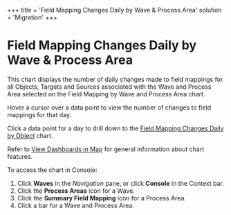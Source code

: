 +++
title = 'Field Mapping Changes Daily by Wave & Process Area'
solution = 'Migration'
+++

# Field Mapping Changes Daily by Wave & Process Area

This chart displays the number of daily changes made to field mappings
for all Objects, Targets and Sources associated with the Wave and
Process Area selected on the Field Mapping by Wave and Process Area
chart.

Hover a cursor over a data point to view the number of changes to field
mappings for that day.

Click a data point for a day to drill down to the [Field Mapping Changes
Daily by Object](Field_Mapping_Changes_Daily_by_Object) chart.

Refer to [View Dashboards in Map](View_Dashboards_in_Map) for
general information about chart features.

To access the chart in Console:

1.  Click <span style="font-weight: bold;">Waves</span> in the
    <span style="font-style: italic;">Navigation</span> pane, or click
    <span style="font-weight: bold;">Console</span> in the Context bar.
2.  Click the <span style="font-weight: bold;">Process Areas</span> icon
    for a Wave.
3.  Click the <span style="font-weight: bold;">Summary Field
    Mapping</span> icon for a Process Area.
4.  Click a bar for a Wave and Process Area.
